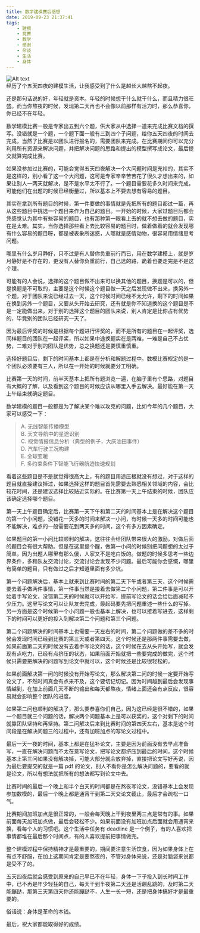 ```yaml
---
title: 数学建模赛后感想
date: 2019-09-23 21:37:41
tags:
	- 建模
	- 竞赛
	- 数学
	- 感谢
	- 杂谈
	- 生活
	- 身体 
---
```

![Alt text](/images/mathmodel.jpg)  
经历了个五天四夜的建模生活，让我感受到了什么是越长大越熬不起夜。

​还是那句话说的好，年轻就是资本。年轻的时候想干什么就干什么，而且精力很旺盛。而当你熬夜的时候，发现第二天再也不会像以前那样有活力时，那么恭喜你，你已经不在年轻。

数学建模比赛一般是专家出五到六个题，供大家从中选择一道来完成比赛文档的撰写。没错就是一个题，一个题下面一般有三到四个子问题，给你五天四夜的时间去完成，当然了比赛是以团队进行报名的，需要团队来完成。在比赛期间你可以充分利用所有资源来解决问题，并把解决问题的思路和提出的模型撰写成论文，最后提交就算完成比赛。

<!--more-->

如果没参加过比赛的，可能会觉得五天四夜解决一个大问题时间是充裕的，其实不是这样的，别小看了这一个大问题，这可是专家辛辛苦苦花了很久才想出来的，如果让别人一两天就解决，是不是水平太不行了。一个题目需要花多久时间来完成，可能他们在出题的时候已经衡量过，所以基本上不要去想有容易的题目。

其实在拿到所有题目的时候，第一件要做的事情就是先把所有的题目都过一篇，再从这些题目中挑选一个题目来作为自己的题目。一开始的时候，大家过题目后都会凭感觉认为其中有些容易的题目，也有那种第一眼看上去的就不想去做的题目，实在是太难。其实，当你选择那些看上去比较容易的题目时，做着做着的就会发现哪有什么容易的题目呀，都是被表象所迷惑，人哪就是感情动物，很容易用情绪思考问题。

哪里有什么岁月静好，只不过是有人替你负重前行而已，用在数学建模上，就是岁月静好是不存在的，更没有人替你负重前行，自己选的路，跪着也要走完是不是这个理。

可能有的人会说，选择的这个题目做不出来可以换其他的题目，换题是可以的，但是换题是不可取的，主要是这个时候这个题目做一天之后发现做不出来，换另外一个题，对于团队来说已经过去一天，这个时候时间已经不太允许，剩下的时间如果在换到另外一个题目，又要从头开始去研究，还有就是你不知道换的这个题目是不是一定能做出来。对于别的选择这个题目的团队来说，别人肯定是比你占有优势的，毕竟别的团队已经研究一天了。

因为最后评奖的时候是根据每个题进行评奖的，而不是所有的题目在一起评奖，选同样题目的团队在一起评奖，所以如果中途换题实在是两难，一难是自己不占优势，二难对于别的团队是优势，总之换题还是要慎重慎重。

选择好题目后，剩下的时间基本上都是在分析和解题过程中。数模比赛规定的是一个团队必须要有三人，所以在一开始的时候就要分工明确。

比赛第一天的时间，前半天基本上把所有题浏览一遍，在脑子里有个思路，对题目有大概的了解，以及看到这个题目的时候应该从哪里入手去解决。最好能在第一天上午结束就确定题目。

数学建模的题目一般都是为了解决某个难以攻克的问题，比如今年的几个题目，大家可以感受一下：

>A. 无线智能传播模型  
>B. 天文导航中的星途识别  
>C. 视觉情报信息分析（典型的例子，大庆油田事件）  
>D. 汽车行驶工况构建  
>E. 全球变暖    
>F. 多约束条件下智能飞行器航迹快速规划

看着这些题目是不是就觉得很高大上，有的题目用途压根就没有想过，对于这样的题目就直接建议掉过，如果选择这样的题目首先需要去熟悉相关领域的内容，会比较花时间，还是建议选择比较贴近实际的。在比赛第一天上午结束的时候，团队应该确定选择哪个题目。

第一天上午题目确定后，比赛第一天下午和第二天的时间基本上是在解决这个题目的第一个小问题，没错花一天多的时间来解决一小问，有时候一天多的时间可能也不能解决，难点的一般需要花到两天多的时间，这个有多方因素确定。

如果题目的第一小问比较顺利的解决，这往往会给团队带来很大的激励，对做后面的题目会有很大帮助。但是在这里提个醒，做第一小问的时候别把问题想的太过于简单，因为出题人哪里有那么傻，人家又不是吃白饭的。做题的时候多思考一些边界条件，多和队友交流讨论，交流讨论会发现不少问题。最后可能你会感慨，哪里有简单的题目，只有做过之后才知道里面有多少坑。

第一个问题解决后，基本上就来到比赛时间的第二天下午或者第三天，这个时候需要去着手做两件事情，第一件事当然是接着去做第二个小问题，第二件事是可以开始着手写论文，没错第二天的时候就可以开始写，提前写论文的话会给后面减轻不少压力。这里写论文可以让队友去完成，最起码要先把问题重述一些什么的写掉。另一方面是这个时候第一个小问题一般也基本上解决，也可以接着写进去，这样剩下的时间可以更好的投入到解决第二个问题和第三个问题。

第二个问题解决的时间基本上也需要一天左右的时间，第二个问题做的差不多的时候会发现时间已经到比赛的第三天或者第四天。这个时候还是那两件事需要去做，如果前面第二天的时候没有去着手写论文的话，这个时候在去从头开始写，就会发现有点吃力，已经有点挤压的状态，如果前面开始就把一些要完成的做完，这个时候只需要把解决的问题写到论文中就可以，这个时候还是比较很轻松的。

如果前面解决第一问的时候没有开始写论文，那么解决第二问的时候一定要开始写论文了，不然时间真会有点来不及，这个要切记切记。因为时间越到最后会发现事情越到，在加上前面几天不断的输出和每天都熬夜，情绪上面还会有点反应，很容易就会影响整个团队的进度。

如果第二问也顺利的解决了，那么要恭喜你们自己，因为这已经是很不错的，如果一个题目就三个问题的话，解决两个问题基本上是可以获奖的，这个对剩下的时间就靠团队坚持和再坚持。第二问解决后来到比赛时间的第四天左右，基本是这个时间段是在解决问题三的过程中，还有加班加点的写论文过程中。

最后一天一夜的时间，基本上都是在猛补论文，主要是因为前面没有去早点准备写，一直在解决问题而不太在意写论文，把写论文都挤压到最后的时间，这个时候基本上第三问如果没有解决掉，可能大部分就会放弃掉，直接把论文写好再说，因为最后要提交的就是一篇 pdf 的论文，别人不看你是怎么解决问题的，要看的就是论文，所以有想法就把所有的想法都写到论文中去。

比赛时间的最后一个晚上和半个白天的时间都是在熬夜写论文，没错基本上会发现参加数模的，最后一个晚上都是通宵干到第二天交论文截止，最后才会疏松一口气。

比赛期间加班加点是很正常的，一般会每天晚上干到夜里两三点是常有的事。如果前面每天加班加点做，最后会轻松不少。如果前面没有加班加点后面就会用通宵来换，看每个人的习惯吧。这个生活中任务有 deadline 是一个例子，有的人喜欢把事情都堆在最后那个时间点，有的人喜欢提前把事情做完。

整个建模过程中保持精神才是最重要的，期间要注意生活饮食，因为如果身体上在有点不舒服，在加上这期间肯定是要熬夜的，不管对身体来说，还是对脑袋来说都是受不了的。

五天四夜后就会感受到原来的自己早已不在年轻，身体一下子投入到长时间工作中，已不再是年少轻狂的自己，每天干到半夜第二天还是活蹦乱跳的，及时第二天能蹦跶，那第三天第四天你还能蹦跶不，人生一长一短，还是把身体搞好才是最重要的。

俗话说：身体是革命的本钱。

最后，祝大家都能取得好的成绩。